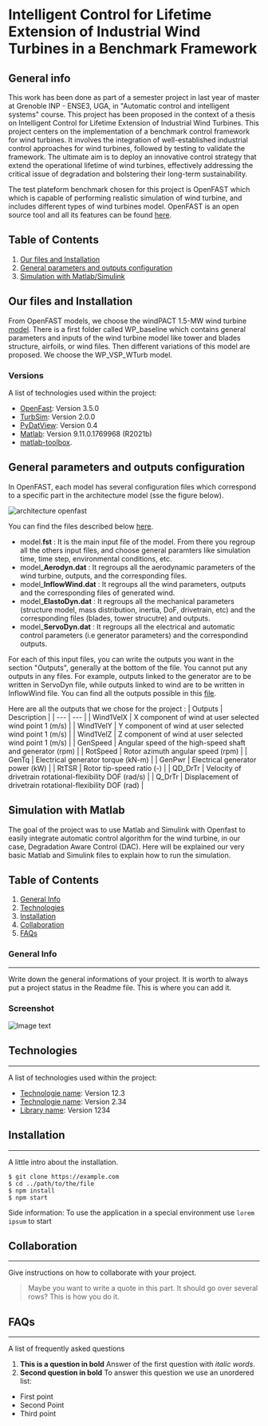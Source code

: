 # Intelligent Control for Lifetime Extension of Industrial Wind Turbines in a Benchmark Framework
## General info
This work has been done as part of a semester project in last year of master at Grenoble INP - ENSE3, UGA, in "Automatic control and intelligent systems" course. 
This project has been proposed in the context of a thesis on Intelligent Control for Lifetime Extension of Industrial Wind Turbines. 
This project centers on the implementation of a benchmark control framework for wind turbines. It involves the integration of well-established industrial control approaches for wind turbines, 
followed by testing to validate the framework. The ultimate aim is to deploy an innovative control strategy that extend the operational lifetime of wind turbines, 
effectively addressing the critical issue of degradation and bolstering their long-term sustainability.

The test plateform benchmark chosen for this project is OpenFAST which which is capable of performing realistic simulation of wind turbine, and includes different types of wind turbines model.
OpenFAST is an open source tool and all its features can be found [here](https://github.com/openfast).

## Table of Contents
1. [Our files and Installation](#our-files-and-installation)
2. [General parameters and outputs configuration](#general-parameters-and-outputs-configuration)
3. [Simulation with Matlab/Simulink](#simulation-with-matlab)


  
## Our files and Installation
From OpenFAST models, we choose the windPACT 1.5-MW wind turbine [model](http://www.nrel.gov/docs/fy06osti/32495.pdf).
There is a first folder called WP_baseline which contains general parameters and inputs of the wind turbine model like tower and blades structure, airfoils, or wind files.
Then different variations of this model are proposed. We choose the WP_VSP_WTurb model.

### Versions
A list of technologies used within the project:
* [OpenFast](https://github.com/OpenFAST/openfast/releases/tag/v3.5.0): Version 3.5.0 
* [TurbSim](https://www.nrel.gov/wind/nwtc/turbsim.html): Version 2.0.0
* [PyDatView](https://github.com/ebranlard/pyDatView): Version 0.4
* [Matlab](https://fr.mathworks.com/products/new_products/release2021b.html): Version 9.11.0.1769968 (R2021b)
* [matlab-toolbox](https://github.com/OpenFAST/matlab-toolbox).

## General parameters and outputs configuration
In OpenFAST, each model has several configuration files which correspond to a specific part in the architecture model (sse the figure below). 

![architecture openfast](https://github.com/Vialladr/Integrator-project-Ferrand-Vialle/assets/146111332/1fcff325-8421-490b-a675-e5a940452236)

You can find the files described below [here](https://github.com/Vialladr/Integrator-project-Ferrand-Vialle_Final/tree/main/openfast-main/reg_tests/r-test/glue-codes/openfast/1.WP_1.5MW_IntegratorProject).
* model.**fst** : It is the main input file of the model. From there you regroup all the others input files, and choose general paramters like simulation time, time step, environmental conditions, etc.
* model_**Aerodyn.dat** : It regroups all the aerodynamic parameters of the wind turbine, outputs, and the corresponding files.
* model_**InflowWind.dat** : It regroups all the wind parameters, outputs and the corresponding files of generated wind. 
* model_**ElastoDyn.dat** : It regroups all the mechanical parameters (structure model, mass distribution, inertia, DoF, drivetrain, etc) and the corresponding files (blades, tower strucutre) and outputs.
* model_**ServoDyn.dat** : It regroups all the electrical and automatic control parameters (i.e generator parameters) and the correspondind outputs.

For each of this input files, you can write the outputs you want in the section "Outputs", generally at the bottom of the file. You cannot put any outputs in any files. For example, outputs linked to the generator are to be written in ServoDyn file, while outputs linked to wind are to be written in InflowWind file. You can find all the outputs possible in this [file](https://github.com/Vialladr/Integrator-project-Ferrand-Vialle_Final/blob/main/OutListParameters.xlsx).

Here are all the outputs that we chose for the project :
| Outputs | Description |
| --- | --- |
| Wind1VelX | X component of wind at user selected wind point 1 (m/s) |
| Wind1VelY | Y component of wind at user selected wind point 1 (m/s) |
| Wind1VelZ | Z component of wind at user selected wind point 1 (m/s) |
| GenSpeed | Angular speed of the high-speed shaft and generator (rpm) |
| RotSpeed | Rotor azimuth angular speed (rpm) |
| GenTq | Electrical generator torque (kN-m) | 
| GenPwr | Electrical generator power (kW) |
| RtTSR | Rotor tip-speed ratio (-) |
| QD_DrTr | Velocity of drivetrain rotational-flexibility DOF (rad/s) |
| Q_DrTr | Displacement of drivetrain rotational-flexibility DOF (rad) |


## Simulation with Matlab

The goal of the project was to use Matlab and Simulink with Openfast to easily integrate automatic control algorithm for the wind turbine, in our case, Degradation Aware Control (DAC).
Here will be explained our very basic Matlab and Simulink files to explain how to run the simulation.

















## Table of Contents
1. [General Info](#general-info)
2. [Technologies](#technologies)
3. [Installation](#installation)
4. [Collaboration](#collaboration)
5. [FAQs](#faqs)
### General Info
***
Write down the general informations of your project. It is worth to always put a project status in the Readme file. This is where you can add it. 
### Screenshot
![Image text](https://www.united-internet.de/fileadmin/user_upload/Brands/Downloads/Logo_IONOS_by.jpg)
## Technologies
***
A list of technologies used within the project:
* [Technologie name](https://example.com): Version 12.3 
* [Technologie name](https://example.com): Version 2.34
* [Library name](https://example.com): Version 1234
## Installation
***
A little intro about the installation. 
```
$ git clone https://example.com
$ cd ../path/to/the/file
$ npm install
$ npm start
```
Side information: To use the application in a special environment use ```lorem ipsum``` to start
## Collaboration
***
Give instructions on how to collaborate with your project.
> Maybe you want to write a quote in this part. 
> It should go over several rows?
> This is how you do it.
## FAQs
***
A list of frequently asked questions
1. **This is a question in bold**
Answer of the first question with _italic words_. 
2. __Second question in bold__ 
To answer this question we use an unordered list:
* First point
* Second Point
* Third point
